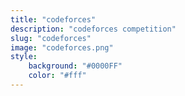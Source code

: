 ```yaml
---
title: "codeforces"
description: "codeforces competition"
slug: "codeforces"
image: "codeforces.png"
style:
    background: "#0000FF"
    color: "#fff"
---
```

